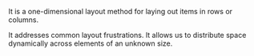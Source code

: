 It is a one-dimensional layout method for laying out items in rows or columns.

It addresses common layout frustrations. It allows us to distribute space dynamically across elements of an unknown size. 